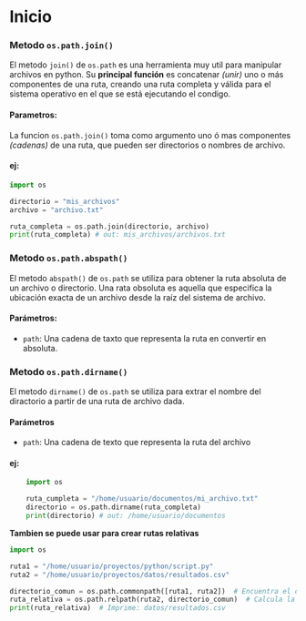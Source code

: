 # Inicio

### Metodo `os.path.join()`

El metodo `join()` de `os.path` es una herramienta muy util para manipular archivos en python.
Su **principal función** es concatenar *(unir)* uno o más componentes de una ruta, creando una ruta completa y válida para el sistema operativo en el que se está ejecutando el condigo.

#### Parametros:

La funcion `os.path.join()` toma como argumento uno ó mas componentes *(cadenas)* de una ruta, que pueden ser directorios o nombres de archivo.

#### ej:
```python
import os

directorio = "mis_archivos"
archivo = "archivo.txt"

ruta_completa = os.path.join(directorio, archivo)
print(ruta_completa) # out: mis_archivos/archivos.txt
```

### Metodo `os.path.abspath()`

El metodo `abspath()` de `os.path` se utiliza para obtener la ruta absoluta de un archivo o directorio. Una rata obsoluta es aquella que especifica la ubicación exacta de un archivo desde la raíz del sistema de archivo.

#### Parámetros: 

- `path`: Una cadena de taxto que representa la ruta en convertir en absoluta.


### Metodo `os.path.dirname()`

El metodo `dirname()` de `os.path` se utiliza para extrar el nombre del diractorio a partir de una ruta de archivo dada.

#### Parámetros

- `path`: Una cadena de texto que representa la ruta del archivo

#### ej:

```python
    import os

    ruta_cumpleta = "/home/usuario/documentos/mi_archivo.txt"
    directorio = os.path.dirname(ruta_completa)
    print(directorio) # out: /home/usuario/documentos
```

**Tambien se puede usar para crear rutas relativas**

```python
import os

ruta1 = "/home/usuario/proyectos/python/script.py"
ruta2 = "/home/usuario/proyectos/datos/resultados.csv"

directorio_comun = os.path.commonpath([ruta1, ruta2])  # Encuentra el directorio común
ruta_relativa = os.path.relpath(ruta2, directorio_comun)  # Calcula la ruta relativa
print(ruta_relativa)  # Imprime: datos/resultados.csv
```